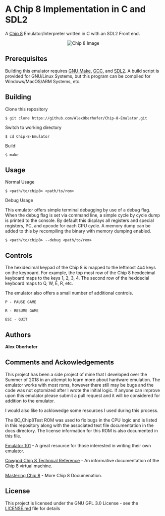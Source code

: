 # A Chip 8 Implementation in C and SDL2

A [Chip 8](https://en.wikipedia.org/wiki/CHIP-8 "Chip 8") Emulator/Interpreter written in C with an SDL2 Front end.

<p align="center">
  <img src="https://github.com/AlexOberhofer/Chip-8-Emulator/raw/master/doc/screenshot.png" alt="Chip 8 Image"/>
</p>

## Prerequisites 

Building this emulator requires [GNU Make](https://www.gnu.org/software/make/ "Make"),
 [GCC](https://gcc.gnu.org/install/ "GCC"), and [SDL2](https://wiki.libsdl.org/Installation "SDL2"). A
 build script is provided for GNU/Linux Systems, but this program can be compiled for Windows/MacOS/ARM Systems, etc.

## Building

Clone this repository

```
$ git clone https://github.com/AlexOberhofer/Chip-8-Emulator.git
```
Switch to working directory

```
$ cd Chip-8-Emulator
```

Build

```
$ make
```


## Usage

Normal Usage
 
```
$ <path/to/chip8> <path/to/rom>
```

Debug Usage

This emulator offers simple terminal debugging by use of a debug flag. When the
debug flag is set via command line, a simple cycle by cycle dump is printed to
the console. By default this displays all registers and special registers, PC, 
and opcode for each CPU cycle. A memory dump can be added to this by recompiling the
binary with memory dumping enabled.

```
$ <path/to/chip8> --debug <path/to/rom>
```


## Controls

The hexidecimal keypad of the Chip 8 is mapped to the leftmost 4x4 keys on the keyboard.
For example, the top most row of the Chip 8 hexdecimal keyboard maps to the keys 1, 2, 3, 4. The second
row of the hexidecial keyboard maps to Q, W, E, R, etc. 

The emulator also offers a small number of additional controls.

```
P - PAUSE GAME
```

```
R - RESUME GAME
```

```
ESC - QUIT 
```

## Authors

 **Alex Oberhofer**
 
## Comments and Ackowledgements

This project has been a side project of mine that I developed over the Summer of 2018
in an attempt to learn more about hardware emulation. The emulator works with most roms, however
there still may be bugs and the code was not optomized after I wrote the initial logic. If anyone 
can improve upon this emulator please submit a pull request and it will be considered for
addition to the emulator.

I would also like to acklowedge some resources I used during this process.

The BC_Chip8Test ROM was used to fix bugs in the CPU logic and is listed in this repository
along with the associated text file documentation in the docs directory. The license information
for this ROM is also documented in this file.

[Emulator 101](http://www.emulator101.com/ "Emulator 101") - A great resource for those interested in writing their own emulator.

[Cowgod Chip 8 Technical Reference](http://devernay.free.fr/hacks/chip8/C8TECH10.HTM "Cowgod Reference") - An informative documentation of the Chip 8 virtual machine.

[Mastering Chip 8](http://mattmik.com/files/chip8/mastering/chip8.html "Mastering Chip 8") - More Chip 8 Documenation.


## License

This project is licensed under the GNU GPL 3.0 License - see the [LICENSE.md](LICENSE.md) file for details
